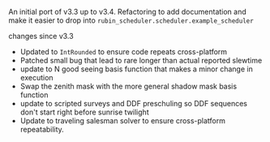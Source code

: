 An initial port of v3.3 up to v3.4. Refactoring to add documentation and make it easier to drop into
`rubin_scheduler.scheduler.example_scheduler`

changes since v3.3

* Updated to `IntRounded` to ensure code repeats cross-platform
* Patched small bug that lead to rare longer than actual reported slewtime
* update to N good seeing basis function that makes a minor change in execution
* Swap the zenith mask with the more general shadow mask basis function
* update to scripted surveys and DDF preschuling so DDF sequences don't start right before sunrise twilight
* Update to traveling salesman solver to ensure cross-platform repeatability.
